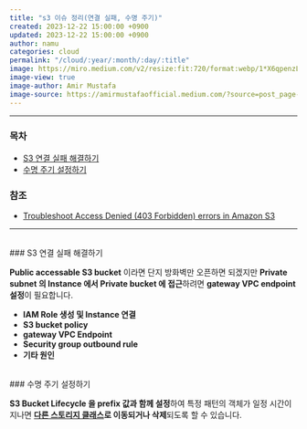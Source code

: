 ```yaml
---
title: "s3 이슈 정리(연결 실패, 수명 주기)"
created: 2023-12-22 15:00:00 +0900
updated: 2023-12-22 15:00:00 +0900
author: namu
categories: cloud
permalink: "/cloud/:year/:month/:day/:title"
image: https://miro.medium.com/v2/resize:fit:720/format:webp/1*X6qpenzLMHjvbKZ5ag6JFg.png
image-view: true
image-author: Amir Mustafa
image-source: https://amirmustafaofficial.medium.com/?source=post_page-----3550e0b87580--------------------------------
---
```


---

### 목차

- [S3 연결 실패 해결하기](#s3-연결-실패-해결하기)
- [수명 주기 설정하기](#수명-주기-설정하기)

### 참조

- <a href="https://docs.aws.amazon.com/AmazonS3/latest/userguide/troubleshoot-403-errors.html" 
target="_blank">Troubleshoot Access Denied (403 Forbidden) errors in Amazon S3</a>

---

<br>
### S3 연결 실패 해결하기

**Public accessable S3 bucket** 이라면 단지 방화벽만 오픈하면 되겠지만 **Private subnet 의 Instance 에서 Private bucket 에
접근**하려면 **gateway VPC endpoint 설정**이 필요합니다.

- **IAM Role 생성 및 Instance 연결**
- **S3 bucket policy**
- **gateway VPC Endpoint**
- **Security group outbound rule**
- **기타 원인**

<br>
### 수명 주기 설정하기

**S3 Bucket Lifecycle 을 prefix 값과 함께 설정**하여 특정 패턴의 객체가 일정 시간이 지나면
**<a href="{{ site.github.url }}/cloud/2023/01/28/aws-certificate01#s3-및-기타-스토리지"
target="_blank">다른 스토리지 클래스</a>로 이동되거나 삭제**되도록 할 수 있습니다.

